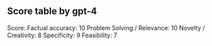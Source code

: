 ## Score table by gpt-4
Score: 
Factual accuracy: 10
Problem Solving / Relevance: 10
Novelty / Creativity: 8
Specificity: 9
Feasibility: 7